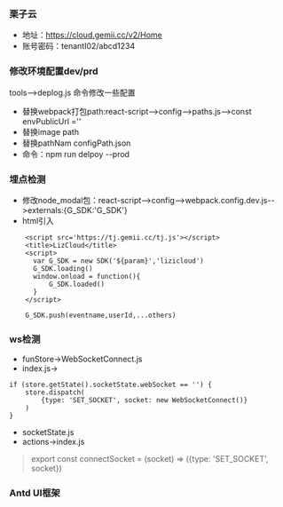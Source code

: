### 栗子云
- 地址：https://cloud.gemii.cc/v2/Home
- 账号密码：tenantI02/abcd1234

### 修改环境配置dev/prd
tools-->deplog.js  命令修改一些配置
- 替换webpack打包path:react-script-->config-->paths.js-->const envPublicUrl =''
- 替换image path
- 替换pathNam
configPath.json
- 命令：npm run delpoy --prod

### 埋点检测
- 修改node_modal包：react-script-->config-->webpack.config.dev.js-->externals:{G_SDK:'G_SDK'}
- html引入
```
    <script src='https://tj.gemii.cc/tj.js'></script>
    <title>LizCloud</title>
    <script>
      var G_SDK = new SDK('${param}','lizicloud')
      G_SDK.loading()
      window.onload = function(){
          G_SDK.loaded()
      }
    </script>

    G_SDK.push(eventname,userId,...others)
```

### ws检测 
- funStore->WebSocketConnect.js
- index.js->
```
if (store.getState().socketState.webSocket == '') {
    store.dispatch(
        {type: 'SET_SOCKET', socket: new WebSocketConnect()}
    )
}
```
- socketState.js
- actions->index.js
> export const connectSocket = (socket) => ({type: 'SET_SOCKET', socket})

### Antd UI框架



